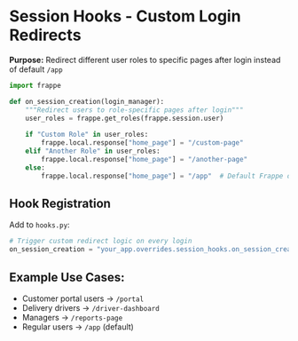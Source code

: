 # Session Hooks - Custom Login Redirects

**Purpose:** Redirect different user roles to specific pages after login instead of default `/app`

```python
import frappe

def on_session_creation(login_manager):
    """Redirect users to role-specific pages after login"""
    user_roles = frappe.get_roles(frappe.session.user)
    
    if "Custom Role" in user_roles:
        frappe.local.response["home_page"] = "/custom-page"
    elif "Another Role" in user_roles:
        frappe.local.response["home_page"] = "/another-page"  
    else:
        frappe.local.response["home_page"] = "/app"  # Default Frappe desk
```

## Hook Registration
Add to `hooks.py`:
```python
# Trigger custom redirect logic on every login
on_session_creation = "your_app.overrides.session_hooks.on_session_creation"
```

## Example Use Cases:
- Customer portal users → `/portal`
- Delivery drivers → `/driver-dashboard`  
- Managers → `/reports-page`
- Regular users → `/app` (default) 